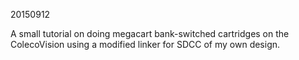 20150912

A small tutorial on doing megacart bank-switched cartridges on the ColecoVision using a modified linker for SDCC of my own design.
